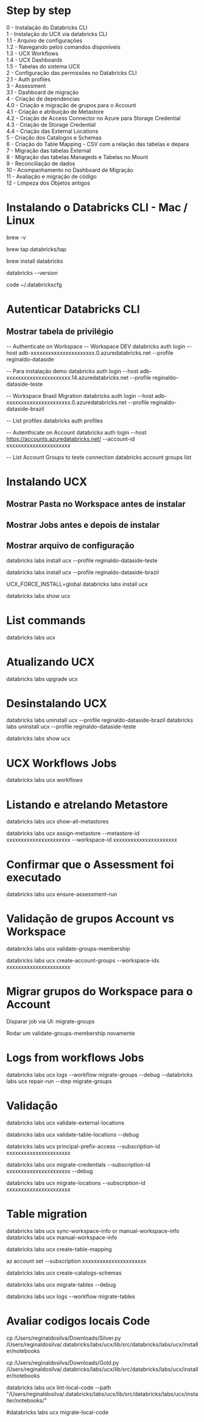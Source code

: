 # Step by step
0 - Instalação do Databricks CLI <br>
1 - Instalação do UCX via databricks CLI <br>
1.1 - Arquivo de configurações <br>
1.2 - Navegando pelos comandos disponiveis <br>
1.3 - UCX Workflows <br>
1.4 - UCX Dashboards <br>
1.5 - Tabelas do sistema UCX <br>
2 - Configuração das permissões no Databricks CLI <br>
2.1 - Auth profiles <br>
3 - Assessment <br>
3.1 - Dashboard de migração <br>
4 - Criação de dependencias <br>
4.0 - Criação e migração de grupos para o Account <br>
4.1 - Criação e atribuição de Metastore <br>
4.2 - Criação de Access Connector no Azure para Storage Credential <br>
4.3 - Criação de Storage Credential <br>
4.4 - Criação das External Locations <br>
5 - Criação dos Catalogos e Schemas <br>
6 - Criação do Table Mapping - CSV com a relação das tabelas e depara <br>
7 - Migração das tabelas External  <br>
8 - Migração das tabelas Manageds e Tabelas no Mount <br>
9 - Reconciliação de dados <br>
10 - Acompanhamento no Dashboard de Migração <br>
11 - Avaliação e migração de código <br>
12 - Limpeza dos Objetos antigos <br>

# Instalando o Databricks CLI - Mac /  Linux
brew -v

brew tap databricks/tap

brew install databricks

databricks --version

code  ~/.databrickscfg    

# Autenticar Databricks CLI
## Mostrar tabela de privilégio
-- Authenticate on Workspace
-- Workspace DEV
databricks auth login --host adb-xxxxxxxxxxxxxxxxxxxxxx.0.azuredatabricks.net --profile reginaldo-dataside

-- Para instalação demo
databricks auth login --host adb-xxxxxxxxxxxxxxxxxxxxxx.14.azuredatabricks.net --profile reginaldo-dataside-teste

-- Workspace Brasil Migration
databricks auth login --host adb-xxxxxxxxxxxxxxxxxxxxxx.0.azuredatabricks.net --profile reginaldo-dataside-brazil

-- List profiles
databricks auth profiles

-- Autenthicate on Account
databricks auth login --host https://accounts.azuredatabricks.net/ --account-id xxxxxxxxxxxxxxxxxxxxxx

-- List Account Groups to teste connection
databricks account groups list

# Instalando UCX
## Mostrar Pasta no Workspace antes de instalar
## Mostrar Jobs antes e depois de instalar
## Mostrar arquivo de configuração
databricks labs install ucx --profile reginaldo-dataside-teste

databricks labs install ucx --profile reginaldo-dataside-brazil

UCX_FORCE_INSTALL=global databricks labs install ucx

databricks labs show ucx

# List commands
databricks labs ucx

# Atualizando UCX
databricks labs upgrade ucx

# Desinstalando UCX
databricks labs uninstall ucx --profile reginaldo-dataside-brazil
databricks labs uninstall ucx --profile reginaldo-dataside-teste

databricks labs show ucx

# UCX Workflows Jobs
databricks labs ucx workflows

# Listando e atrelando Metastore
databricks labs ucx show-all-metastores

databricks labs ucx assign-metastore --metastore-id xxxxxxxxxxxxxxxxxxxxxx --workspace-id xxxxxxxxxxxxxxxxxxxxxx

# Confirmar que o Assessment foi executado
databricks labs ucx ensure-assessment-run

# Validação de grupos Account vs Workspace
databricks labs ucx validate-groups-membership

databricks labs ucx create-account-groups --workspace-ids xxxxxxxxxxxxxxxxxxxxxx

# Migrar grupos do Workspace para o Account
Disparar job via UI: migrate-groups

Rodar um validate-groups-membership novamente

# Logs from workflows Jobs
databricks labs ucx logs --workflow migrate-groups --debug
--databricks labs ucx repair-run --step migrate-groups

# Validação 
databricks labs ucx validate-external-locations

databricks labs ucx validate-table-locations --debug

databricks labs ucx principal-prefix-access --subscription-id xxxxxxxxxxxxxxxxxxxxxx

databricks labs ucx migrate-credentials --subscription-id xxxxxxxxxxxxxxxxxxxxxx --debug

databricks labs ucx migrate-locations --subscription-id xxxxxxxxxxxxxxxxxxxxxx

# Table migration
databricks labs ucx sync-workspace-info or manual-workspace-info
databricks labs ucx manual-workspace-info

databricks labs ucx create-table-mapping

az account set --subscription xxxxxxxxxxxxxxxxxxxxxx

databricks labs ucx create-catalogs-schemas

databricks labs ucx migrate-tables --debug

databricks labs ucx logs --workflow migrate-tables 

# Avaliar codigos locais Code
cp /Users/reginaldosilva/Downloads/Silver.py /Users/reginaldosilva/.databricks/labs/ucx/lib/src/databricks/labs/ucx/installer/notebooks

cp /Users/reginaldosilva/Downloads/Gold.py /Users/reginaldosilva/.databricks/labs/ucx/lib/src/databricks/labs/ucx/installer/notebooks

databricks labs ucx lint-local-code --path "/Users/reginaldosilva/.databricks/labs/ucx/lib/src/databricks/labs/ucx/installer/notebooks/" 

#databricks labs ucx migrate-local-code
